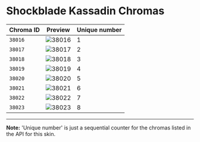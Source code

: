 # Shockblade Kassadin Chromas

| Chroma ID | Preview | Unique number |
|---|---|---|
| `38016` | ![38016](https://raw.communitydragon.org/latest/plugins/rcp-be-lol-game-data/global/default/v1/champion-chroma-images/38/38016.png) | 1 |
| `38017` | ![38017](https://raw.communitydragon.org/latest/plugins/rcp-be-lol-game-data/global/default/v1/champion-chroma-images/38/38017.png) | 2 |
| `38018` | ![38018](https://raw.communitydragon.org/latest/plugins/rcp-be-lol-game-data/global/default/v1/champion-chroma-images/38/38018.png) | 3 |
| `38019` | ![38019](https://raw.communitydragon.org/latest/plugins/rcp-be-lol-game-data/global/default/v1/champion-chroma-images/38/38019.png) | 4 |
| `38020` | ![38020](https://raw.communitydragon.org/latest/plugins/rcp-be-lol-game-data/global/default/v1/champion-chroma-images/38/38020.png) | 5 |
| `38021` | ![38021](https://raw.communitydragon.org/latest/plugins/rcp-be-lol-game-data/global/default/v1/champion-chroma-images/38/38021.png) | 6 |
| `38022` | ![38022](https://raw.communitydragon.org/latest/plugins/rcp-be-lol-game-data/global/default/v1/champion-chroma-images/38/38022.png) | 7 |
| `38023` | ![38023](https://raw.communitydragon.org/latest/plugins/rcp-be-lol-game-data/global/default/v1/champion-chroma-images/38/38023.png) | 8 |

---

**Note:** 'Unique number' is just a sequential counter for the chromas listed in the API for this skin.